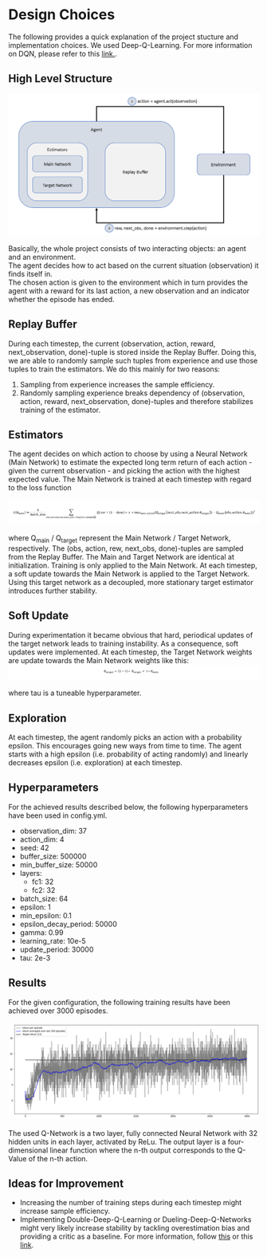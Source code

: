# Design Choices
The following provides a quick explanation of the project stucture and implementation choices.
We used Deep-Q-Learning. For more information on DQN, please refer to this [link.](https://towardsdatascience.com/self-learning-ai-agents-part-ii-deep-q-learning-b5ac60c3f47).

## High Level Structure
![High Level Stucture](images/structure.png)

Basically, the whole project consists of two interacting objects: an agent and an environment.  
The agent decides how to act based on the current situation (observation) it finds itself in.  
The chosen action is given to the environment which in turn provides the agent with a reward for
its last action, a new observation and an indicator whether the episode has ended.

## Replay Buffer
During each timestep, the current (observation, action, reward, next_observation, done)-tuple is 
stored inside the Replay Buffer. Doing this, we are able to randomly sample such tuples from experience
and use those tuples to train the estimators. We do this mainly for two reasons:
1. Sampling from experience increases the sample efficiency.
2. Randomly sampling experience breaks dependency of (observation, action, reward, next_observation, done)-tuples
   and therefore stabilizes training of the estimator.
   
## Estimators
The agent decides on which action to choose by using a Neural Network (Main Network) to estimate the expected long term
return of each action - given the current observation - and picking the action with the highest expected value.
The Main Network is trained at each timestep with regard to the loss function  
<br>
![loss](images/loss.PNG)  
<br>
where Q<sub>main</sub> / Q<sub>target</sub> represent the Main Network / Target Network, respectively. The 
(obs, action, rew, next_obs, done)-tuples are sampled from the Replay Buffer. The Main and Target Network are identical 
at initialization. Training is only applied to the Main Network. At each timestep, a soft update towards the Main Network
is applied to the Target Network. Using this target network as a decoupled, more stationary target estimator introduces 
further stability.

## Soft Update

During experimentation it became obvious that hard, periodical updates of the target network leads to training 
instability. As a consequence, soft updates were implemented. At each timestep, the Target Network weights
are update towards the Main Network weights like this:
<br>
![soft update](images/soft_update.PNG)
<br>

where tau is a tuneable hyperparameter.

## Exploration

At each timestep, the agent randomly picks an action with a probability epsilon. This encourages going new ways from
time to time. The agent starts with a high epsilon (i.e. probability of acting randomly) and linearly decreases
epsilon (i.e. exploration) at each timestep.

## Hyperparameters

For the achieved results described below, the following hyperparameters have been used in config.yml.

- observation_dim: 37
- action_dim: 4
- seed: 42
- buffer_size: 500000
- min_buffer_size: 50000
- layers:
    - fc1: 32
    - fc2: 32
- batch_size: 64
- epsilon: 1
- min_epsilon: 0.1
- epsilon_decay_period: 50000
- gamma: 0.99
- learning_rate: 10e-5
- update_period: 30000
- tau: 2e-3

## Results

For the given configuration, the following training results have been achieved over
3000 episodes.  
<br>
![results](images/results.PNG)
<br>  
The used Q-Network is a two layer, fully connected Neural Network with 32 hidden units in each layer, activated by ReLu. 
The output layer is a four-dimensional linear function where the n-th output corresponds to the Q-Value of the n-th action.

## Ideas for Improvement
- Increasing the number of training steps during each timestep might increase sample efficiency.
- Implementing Double-Deep-Q-Learning or Dueling-Deep-Q-Networks might very likely increase stability by tackling 
   overestimation bias and providing a critic as a baseline. For more information, follow
    [this](https://towardsdatascience.com/double-deep-q-networks-905dd8325412) or this
     [link](https://towardsdatascience.com/dueling-deep-q-networks-81ffab672751).
